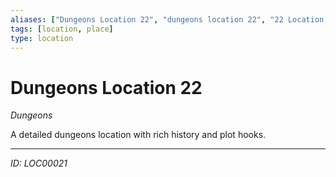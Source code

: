 ```yaml
---
aliases: ["Dungeons Location 22", "dungeons location 22", "22 Location Dungeons"]
tags: [location, place]
type: location
---
```


# Dungeons Location 22

*Dungeons*

A detailed dungeons location with rich history and plot hooks.

---
*ID: LOC00021*
